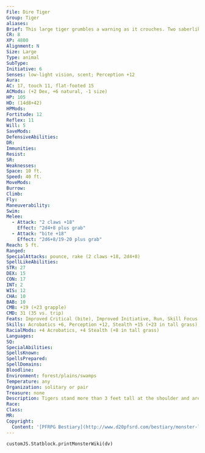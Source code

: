```yaml
---
File: Dire Tiger
Group: Tiger
aliases: 
Brief: This large tiger grumbles a warning as it crouches. Two saberlike fangs jut downward from its powerful jaws.
CR: 8
XP: 4800
Alignment: N
Size: Large
Type: animal
SubType: 
Initiative: 6
Senses: low-light vision, scent; Perception +12
Aura: 
AC: 17, touch 11, flat-footed 15
ACMods: (+2 Dex, +6 natural, -1 size)
HP: 105
HD: (14d8+42)
HPMods: 
Fortitude: 12
Reflex: 11
Will: 5
SaveMods: 
DefensiveAbilities: 
DR: 
Immunities: 
Resist: 
SR: 
Weaknesses: 
Space: 10 ft.
Speed: 40 ft.
MoveMods: 
Burrow: 
Climb: 
Fly: 
Maneuverability: 
Swim: 
Melee: 
  - Attack: "2 claws +18"
    Effect: "2d4+8 plus grab"
  - Attack: "bite +18"
    Effect: "2d6+8/19-20 plus grab"
Reach: 5 ft.
Ranged: 
SpecialAttacks: pounce, rake (2 claws +18, 2d4+8)
SpellLikeAbilities: 
STR: 27
DEX: 15
CON: 17
INT: 2
WIS: 12
CHA: 10
BAB: 10
CMB: +19 (+23 grapple)
CMD: 31 (35 vs. trip)
Feats: Improved Critical (bite), Improved Initiative, Run, Skill Focus (Perception), Skill Focus (Stealth), Weapon Focus (bite, claw)
Skills: Acrobatics +6, Perception +12, Stealth +15 (+23 in tall grass), Swim +13
RacialMods: +4 Acrobatics, +4 Stealth (+8 in tall grass)
Languages: 
SQ: 
SpecialAbilities: 
SpellsKnown: 
SpellsPrepared: 
SpellDomains: 
Bloodline: 
Environment: forest/plains/swamps
Temperature: any
Organization: solitary or pair
Treasure: none
Description: Tigers stand more than 3 feet tall at the shoulder and are about 9 feet long. They weigh from 400 to 600 pounds. Tigers are usually the top animal predators in their territories, and have been known to kill bears, crocodiles, giant snakes, wolves, and even other great cats. Even humanoids are far from safe, especially in cases where a tiger has developed a taste for humanoid flesh. Tigers prefer terrain with plenty of cover and proximity to water as their hunting grounds. While the tiger itself is a fearsome predator, its strength and ferocity pales in comparison to that of the larger dire tiger. Known to many scholars as the smilodon and to tribal societies as the saber-toothed tiger, the dire tiger is invariably one of the region's top predators. Its defining feature is a pair of huge incisors that hang down like fearsome knives from the upper jaw, protruding menacingly even when the creature's mouth is shut. These immense hunting cats grow to be over 12 feet long and can weigh up to 6,000 pounds.
Race: 
Class: 
MR: 
Copyright:
  Content: '[PFRPG Bestiary](http://www.d20pfsrd.com/bestiary/monster-listings/animals/cat/dire-tiger)'
---
```

```dataviewjs
customJS.Statblock.printMonsterWiki(dv)
```
